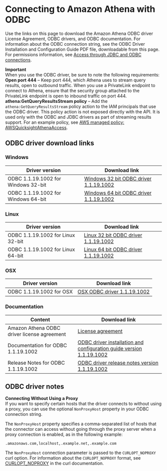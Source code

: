 # Connecting to Amazon Athena with ODBC<a name="connect-with-odbc"></a>

Use the links on this page to download the Amazon Athena ODBC driver License Agreement, ODBC drivers, and ODBC documentation\. For information about the ODBC connection string, see the ODBC Driver Installation and Configuration Guide PDF file, downloadable from this page\. For permissions information, see [Access through JDBC and ODBC connections](policy-actions.md)\.

**Important**  
When you use the ODBC driver, be sure to note the following requirements:  
**Open port 444** – Keep port 444, which Athena uses to stream query results, open to outbound traffic\. When you use a PrivateLink endpoint to connect to Athena, ensure that the security group attached to the PrivateLink endpoint is open to inbound traffic on port 444\. 
**athena:GetQueryResultsStream policy** – Add the `athena:GetQueryResultsStream` policy action to the IAM principals that use the ODBC driver\. This policy action is not exposed directly with the API\. It is used only with the ODBC and JDBC drivers as part of streaming results support\. For an example policy, see [AWS managed policy: AWSQuicksightAthenaAccess](managed-policies.md#awsquicksightathenaaccess-managed-policy)\. 

## ODBC driver download links<a name="connect-with-odbc-driver-and-documentation-download-links"></a>

### Windows<a name="connect-with-odbc-windows"></a>


| Driver version | Download link | 
| --- | --- | 
| ODBC 1\.1\.19\.1002 for Windows 32\-bit | [Windows 32 bit ODBC driver 1\.1\.19\.1002](https://s3.amazonaws.com/athena-downloads/drivers/ODBC/SimbaAthenaODBC_1.1.19.1002/Windows/SimbaAthena_1.1.19.1002_32-bit.msi) | 
| ODBC 1\.1\.19\.1002 for Windows 64\-bit | [Windows 64 bit ODBC driver 1\.1\.19\.1002](https://s3.amazonaws.com/athena-downloads/drivers/ODBC/SimbaAthenaODBC_1.1.19.1002/Windows/SimbaAthena_1.1.19.1002_64-bit.msi) | 

### Linux<a name="connect-with-odbc-linux"></a>


| Driver version | Download link | 
| --- | --- | 
| ODBC 1\.1\.19\.1002 for Linux 32\-bit | [Linux 32 bit ODBC driver 1\.1\.19\.1002](https://s3.amazonaws.com/athena-downloads/drivers/ODBC/SimbaAthenaODBC_1.1.19.1002/Linux/simbaathena-1.1.19.1002-1.el7.i686.rpm) | 
| ODBC 1\.1\.19\.1002 for Linux 64\-bit | [Linux 64 bit ODBC driver 1\.1\.19\.1002](https://s3.amazonaws.com/athena-downloads/drivers/ODBC/SimbaAthenaODBC_1.1.19.1002/Linux/simbaathena-1.1.19.1002-1.el7.x86_64.rpm) | 

### OSX<a name="connect-with-odbc-osx"></a>


| Driver version | Download link | 
| --- | --- | 
| ODBC 1\.1\.19\.1002 for OSX | [OSX ODBC driver 1\.1\.19\.1002](https://s3.amazonaws.com/athena-downloads/drivers/ODBC/SimbaAthenaODBC_1.1.19.1002/OSX/SimbaAthena_1.1.19.1002.dmg) | 

### Documentation<a name="connect-with-odbc-driver-documentation"></a>


| Content | Download link | 
| --- | --- | 
| Amazon Athena ODBC driver license agreement |  [License agreement](https://s3.amazonaws.com/athena-downloads/agreement/ODBC/Amazon+Athena+ODBC+Driver+License+Agreement.pdf)  | 
| Documentation for ODBC 1\.1\.19\.1002 | [ODBC driver installation and configuration guide version 1\.1\.19\.1002](https://s3.amazonaws.com/athena-downloads/drivers/ODBC/SimbaAthenaODBC_1.1.19.1002/docs/Simba+Amazon+Athena+ODBC+Connector+Install+and+Configuration+Guide.pdf) | 
| Release Notes for ODBC 1\.1\.19\.1002 | [ODBC driver release notes version 1\.1\.19\.1002](https://s3.amazonaws.com/athena-downloads/drivers/ODBC/SimbaAthenaODBC_1.1.19.1002/docs/release-notes.txt) | 

## ODBC driver notes<a name="connect-with-odbc-configuration"></a>

**Connecting Without Using a Proxy**  
If you want to specify certain hosts that the driver connects to without using a proxy, you can use the optional `NonProxyHost` property in your ODBC connection string\.

The `NonProxyHost` property specifies a comma\-separated list of hosts that the connector can access without going through the proxy server when a proxy connection is enabled, as in the following example:

```
.amazonaws.com,localhost,.example.net,.example.com
```

The `NonProxyHost` connection parameter is passed to the `CURLOPT_NOPROXY` curl option\. For information about the `CURLOPT_NOPROXY` format, see [CURLOPT\_NOPROXY](https://curl.se/libcurl/c/CURLOPT_NOPROXY.html) in the curl documentation\. 